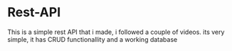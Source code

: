 # Rest-API
This is a simple rest API that i made, i followed a couple of videos.
its very simple, it has CRUD functionallity and a working database
